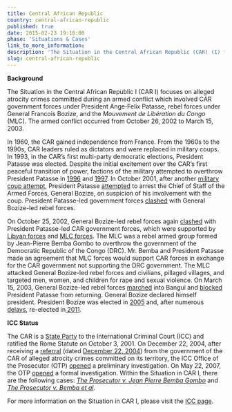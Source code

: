 ```yaml
---
title: Central African Republic
country: central-african-republic
published: true
date: 2015-02-23 19:16:00
phase: 'Situations & Cases'
link_to_more_information:
description: 'The Situation in the Central African Republic (CAR) (I) focuses on atrocity crimes (crimes against humanity, war crimes) committed during an armed conflict which involved CAR government forces under President Ange‐Félix Patassé, rebel forces under General François Bozizé, and the Mouvement de Libération du Congo (MLC) under Jean-Pierre Bemba Gombo. Within the Situation in CAR I, there are two ongoing cases.'
slug: central-african-republic
---
```



**Background**

The Situation in the Central African Republic I (CAR I) focuses on alleged atrocity crimes committed during an armed conflict which involved CAR government forces under President Ange‐Felix Patasse, rebel forces under General Francois Bozize, and the *Mouvement de Lib&eacute;ration du Congo* (MLC). The armed conflict occurred from October 26, 2002 to March 15, 2003.

In 1960, the CAR gained independence from France. From the 1960s to the 1990s, CAR leaders ruled as dictators and were replaced in military coups. In 1993, in the CAR’s first multi-party democratic elections, President Patasse was elected. Despite the initial excitement over the CAR’s first peaceful transition of power, factions of the military attempted to overthrow President Patasse in [1996](http://news.bbc.co.uk/2/hi/africa/1360313.stm) and [1997](http://news.bbc.co.uk/2/hi/africa/1360313.stm). In October 2001, after another [military coup attempt](http://news.bbc.co.uk/2/hi/africa/1355986.stm), President Patasse [attempted](http://news.bbc.co.uk/2/hi/africa/1643356.stm) to arrest the Chief of Staff of the Armed Forces, General Bozize, on suspicion of his involvement with the coup. President Patasse-led government forces [clashed](http://news.bbc.co.uk/2/hi/africa/1636193.stm) with General Bozize-led rebel forces.

On October 25, 2002, General Bozize-led rebel forces again [clashed](http://news.bbc.co.uk/2/hi/africa/2361983.stm) with President Patasse-led CAR government forces, which were supported by [Libyan forces](http://news.bbc.co.uk/2/hi/africa/2368563.stm) and [MLC forces](http://news.bbc.co.uk/2/hi/africa/2560051.stm). The MLC was a rebel armed group formed by Jean-Pierre Bemba Gombo to overthrow the government of the Democratic Republic of the Congo (DRC). Mr. Bemba and President Patasse made an agreement that MLC forces would support CAR forces in exchange for the CAR government not supporting the DRC government. The MLC attacked General Bozize-led rebel forces and civilians, pillaged villages, and targeted men, women, and children for rape and sexual violence. On March 15, 2003, General Bozize-led rebel forces [marched](http://news.bbc.co.uk/2/hi/africa/2853429.stm) into Bangui and [blocked](http://news.bbc.co.uk/2/hi/africa/2859407.stm) President Patasse from returning. General Bozize declared himself president. President Bozize was elected in [2005](http://news.bbc.co.uk/2/hi/africa/4576431.stm) and, after numerous [delays](http://af.reuters.com/article/topNews/idAFJOE6A80E720101109), re-elected in[ 2011](http://af.reuters.com/article/topNews/idAFJOE70S03F20110129).

**ICC Status**

The CAR is a [State Party](https://asp.icc-cpi.int/en_menus/asp/states%20parties/african%20states/Pages/central%20african%20republic.aspx) to the International Criminal Court (ICC) and ratified the Rome Statute on October 3, 2001. On December 22, 2004, after receiving a [referral](https://www.legal-tools.org/uploads/tx_ltpdb/ICCProsecutor_receives_Referral_Concerning_CAR_01.pdf) (dated [December 22, 2004](https://www.legal-tools.org/uploads/tx_ltpdb/doc320182_03.pdf)) from the government of the CAR of alleged atrocity crimes committed on its territory, the ICC Office of the Prosecutor (OTP) [opened](https://www.legal-tools.org/uploads/tx_ltpdb/doc320182_03.pdf) a preliminary investigation. On May 22, 2007, the OTP [opened](https://www.icc-cpi.int/Pages/item.aspx?name=prosecutor%20opens%20investigation%20in%20the%20central%20african%20republic) a formal investigation. Within the Situation in CAR I, there are the following cases: [*The Prosecutor v. Jean Pierre Bemba Gombo*](https://www.aba-icc.org/cases/case/the-prosecutor-v-bemba/) and [*The Prosecutor v. Bemba et al*](https://www.aba-icc.org/cases/case/the-prosecutor-v-bemba-et-al/).

For more information on the Situation in CAR I, please visit the [ICC page](https://www.icc-cpi.int/car).